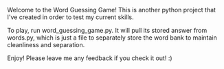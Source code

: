 Welcome to the Word Guessing Game! This is another python project that I've created in order to test my current skills.

To play, run word_guessing_game.py. It will pull its stored answer from words.py, which is just a file to separately store the word bank to maintain cleanliness and separation.

Enjoy! Please leave me any feedback if you check it out! :)
